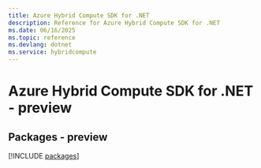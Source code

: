 ```yaml
---
title: Azure Hybrid Compute SDK for .NET
description: Reference for Azure Hybrid Compute SDK for .NET
ms.date: 06/16/2025
ms.topic: reference
ms.devlang: dotnet
ms.service: hybridcompute
---
```

# Azure Hybrid Compute SDK for .NET - preview
## Packages - preview
[!INCLUDE [packages](hybrid-compute-index.md)]